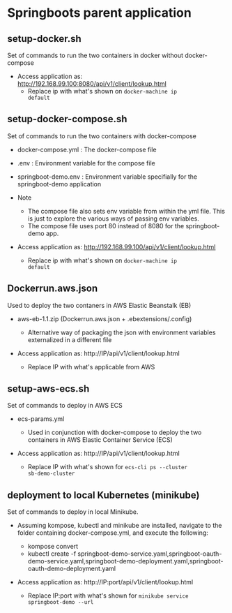 # Springboots parent application


## setup-docker.sh 
Set of commands to run the two containers in docker without docker-compose

-	Access application as: http://192.168.99.100:8080/api/v1/client/lookup.html 
	-	Replace ip with what's shown on <code>docker-machine ip default</code>
	
	
## setup-docker-compose.sh 
Set of commands to run the two containers with docker-compose
	
- docker-compose.yml : The docker-compose file
- .env : Environment variable for the compose file
- springboot-demo.env : Environment variable specifially for the springboot-demo application

- Note 
	- The compose file also sets env variable from within the yml file. This is just to explore the various ways of passing env variables.
	- The compose file uses port 80 instead of 8080 for the springboot-demo app.		

- Access application as: http://192.168.99.100/api/v1/client/lookup.html 
	- Replace ip with what's shown on <code>docker-machine ip default</code>
	
	
## Dockerrun.aws.json
Used to deploy the two contaners in AWS Elastic Beanstalk (EB)

- aws-eb-1.1.zip (Dockerrun.aws.json + .ebextensions/.config)
	- Alternative way of packaging the json with environment variables externalized in a different file

- Access application as: http://IP/api/v1/client/lookup.html 
	- Replace IP with what's applicable from AWS
	

## setup-aws-ecs.sh 
Set of commands to deploy in AWS ECS

- ecs-params.yml
	- Used in conjunction with docker-compose to deploy the two containers in AWS Elastic Container Service (ECS)

- Access application as: http://IP/api/v1/client/lookup.html 
	- Replace IP with what's shown for  <code>ecs-cli ps --cluster sb-demo-cluster</code>

## deployment to local Kubernetes (minikube)
Set of commands to deploy in local Minikube. 

- Assuming kompose, kubectl and minikube are installed, navigate to the folder containing docker-compose.yml, and execute the following:
	- kompose convert
	- kubectl create -f springboot-demo-service.yaml,springboot-oauth-demo-service.yaml,springboot-demo-deployment.yaml,springboot-oauth-demo-deployment.yaml

- Access application as: http://IP:port/api/v1/client/lookup.html 
	- Replace IP:port with what's shown for  <code>minikube service springboot-demo --url</code>
